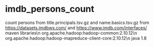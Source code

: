 # imdb_persons_count
count persons from title.principals.tsv.gz and name.basics.tsv.gz from https://datasets.imdbws.com/ and https://www.imdb.com/interfaces/
maven libraries\n
org.apache.hadoop:hadoop-common:2.10.12\n
org.apache.hadoop:hadoop-mapreduce-client-core:2.10.12\n
java 1.8
